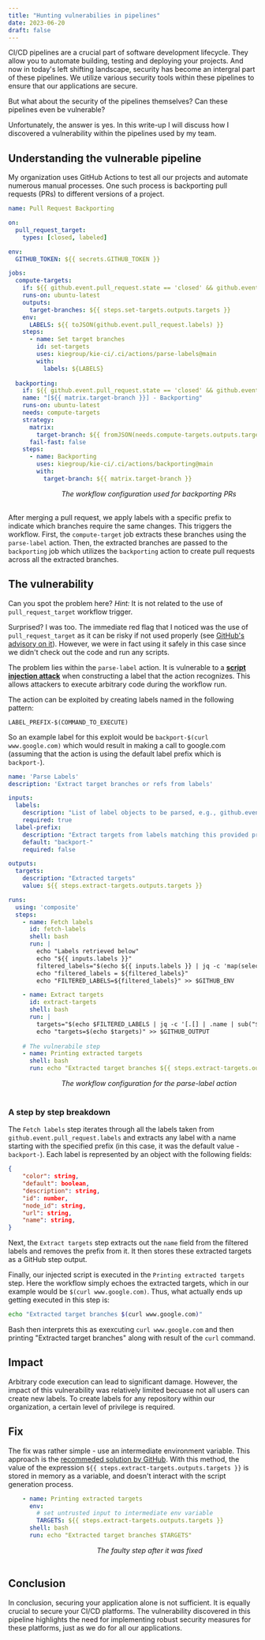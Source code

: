 ```yaml
---
title: "Hunting vulnerabilies in pipelines"
date: 2023-06-20
draft: false
---
```


CI/CD pipelines are a crucial part of software development lifecycle. They allow you to automate building, testing and deploying your projects. And now in today's left shifting landscape, security has become an intergral part of these pipelines. We utilize various security tools within these pipelines to ensure that our applications are secure. 

But what about the security of the pipelines themselves? Can these pipelines even be vulnerable?

Unfortunately, the answer is yes. In this write-up I will discuss how I discovered a vulnerability within the pipelines used by my team.

## Understanding the vulnerable pipeline

My organization uses GitHub Actions to test all our projects and automate numerous manual processes. One such process is backporting pull requests (PRs) to different versions of a project.

```yaml
name: Pull Request Backporting

on:
  pull_request_target:
    types: [closed, labeled]

env:
  GITHUB_TOKEN: ${{ secrets.GITHUB_TOKEN }}

jobs:
  compute-targets:
    if: ${{ github.event.pull_request.state == 'closed' && github.event.pull_request.merged }}
    runs-on: ubuntu-latest
    outputs:
      target-branches: ${{ steps.set-targets.outputs.targets }}
    env:
      LABELS: ${{ toJSON(github.event.pull_request.labels) }}
    steps:
      - name: Set target branches
        id: set-targets
        uses: kiegroup/kie-ci/.ci/actions/parse-labels@main
        with:
          labels: ${LABELS}
  
  backporting:
    if: ${{ github.event.pull_request.state == 'closed' && github.event.pull_request.merged && needs.compute-targets.outputs.target-branches != '[]' }}
    name: "[${{ matrix.target-branch }}] - Backporting"
    runs-on: ubuntu-latest
    needs: compute-targets
    strategy:
      matrix: 
        target-branch: ${{ fromJSON(needs.compute-targets.outputs.target-branches) }}
      fail-fast: false
    steps:
      - name: Backporting
        uses: kiegroup/kie-ci/.ci/actions/backporting@main
        with:
          target-branch: ${{ matrix.target-branch }}
```
&emsp; &emsp; &emsp; &emsp; &emsp; &emsp; *The workflow configuration used for backporting PRs*  
&nbsp;  

After merging a pull request, we apply labels with a specific prefix to indicate which branches require the same changes. This triggers the workflow. First, the `compute-target` job extracts these branches using the `parse-label` action. Then, the extracted branches are passed to the `backporting` job which utilizes the `backporting` action to create pull requests across all the extracted branches.

## The vulnerability

Can you spot the problem here? *Hint:* It is not related to the use of `pull_request_target` workflow trigger.

Surprised? I was too. The immediate red flag that I noticed was the use of `pull_request_target` as it can be risky if not used properly (see [GitHub's advisory on it](https://securitylab.github.com/research/github-actions-preventing-pwn-requests/)). However, we were in fact using it safely in this case since we didn't check out the code and run any scripts. 

The problem lies within the `parse-label` action. It is vulnerable to a [**script injection attack**](https://docs.github.com/en/actions/security-guides/security-hardening-for-github-actions#understanding-the-risk-of-script-injections) when constructing a label that the action recognizes. This allows attackers to execute arbitrary code during the workflow run.

The action can be exploited by creating labels named in the following pattern:  

```
LABEL_PREFIX-$(COMMAND_TO_EXECUTE)
```

So an example label for this exploit would be `backport-$(curl www.google.com)` which would result in making a call to google.com (assuming that the action is using the default label prefix which is `backport-`).

```yaml
name: 'Parse Labels'
description: 'Extract target branches or refs from labels'

inputs:
  labels:
    description: "List of label objects to be parsed, e.g., github.event.pull_request.labels"
    required: true
  label-prefix:
    description: "Extract targets from labels matching this provided prefix"
    default: "backport-"
    required: false

outputs:
  targets:
    description: "Extracted targets"
    value: ${{ steps.extract-targets.outputs.targets }}

runs:
  using: 'composite'
  steps:
    - name: Fetch labels
      id: fetch-labels
      shell: bash
      run: |
        echo "Labels retrieved below"
        echo "${{ inputs.labels }}"
        filtered_labels="$(echo ${{ inputs.labels }} | jq -c 'map(select(.name | startswith("${{ inputs.label-prefix }}")))')"
        echo "filtered_labels = ${filtered_labels}"
        echo "FILTERED_LABELS=${filtered_labels}" >> $GITHUB_ENV

    - name: Extract targets
      id: extract-targets
      shell: bash
      run: |
        targets="$(echo $FILTERED_LABELS | jq -c '[.[] | .name | sub("${{ inputs.label-prefix }}"; "")]')"
        echo "targets=$(echo $targets)" >> $GITHUB_OUTPUT
    
    # The vulnerabile step
    - name: Printing extracted targets
      shell: bash
      run: echo "Extracted target branches ${{ steps.extract-targets.outputs.targets }}"
```
&emsp; &emsp; &emsp; &emsp; &emsp; &emsp; *The workflow configuration for the parse-label action*  
&nbsp;  

### A step by step breakdown

The `Fetch labels` step iterates through all the labels taken from `github.event.pull_request.labels` and extracts any label with a name starting with the specified prefix (in this case, it was the default value - `backport-`). Each label is represented by an object with the following fields:

```json
{
    "color": string,
    "default": boolean,
    "description": string,
    "id": number,
    "node_id": string,
    "url": string,
    "name": string,
}
```

Next, the `Extract targets` step extracts out the `name` field from the filtered labels and removes the prefix from it. It then stores these extracted targets as a GitHub step output.

Finally, our injected script is executed in the `Printing extracted targets` step. Here the workflow simply echoes the extracted targets, which in our example would be `$(curl www.google.com)`. Thus, what actually ends up getting executed in this step is:
```bash
echo "Extracted target branches $(curl www.google.com)"
```
Bash then interprets this as exexcuting `curl www.google.com` and then printing "Extracted target branches" along with result of the `curl` command.

## Impact

Arbitrary code execution can lead to significant damage. However, the impact of this vulnerability was relatively limited becuase not all users can create new labels. To create labels for any repository within our organization, a certain level of privilege is required.

## Fix

The fix was rather simple - use an intermediate environment variable. This approach is the [recommeded solution by GitHub](https://docs.github.com/en/actions/security-guides/security-hardening-for-github-actions#using-an-intermediate-environment-variable). With this method, the value of the expression `${{ steps.extract-targets.outputs.targets }}` is stored in memory as a variable, and doesn't interact with the script generation process.

```yaml
    - name: Printing extracted targets
      env:
        # set untrusted input to intermediate env variable
        TARGETS: ${{ steps.extract-targets.outputs.targets }}
      shell: bash
      run: echo "Extracted target branches $TARGETS"
```
&emsp; &emsp; &emsp; &emsp; &emsp; &emsp; &emsp; &emsp; &emsp; &emsp;  *The faulty step after it was fixed*  
&nbsp;  

## Conclusion

In conclusion, securing your application alone is not sufficient. It is equally crucial to secure your CI/CD platforms. The vulnerability discovered in this pipeline highlights the need for implementing robust security measures for these platforms, just as we do for all our applications.